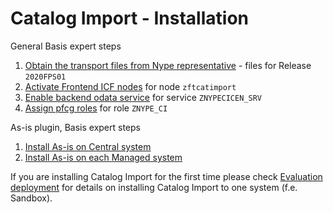 # Catalog Import - Installation

General Basis expert steps
1. [Obtain the transport files from Nype representative](inst/step-1.md) - files for Release `2020FPS01` 
2. [Activate Frontend ICF nodes](inst/step-2.md) for node `zftcatimport`
3. [Enable backend odata service](inst/step-3.md) for service `ZNYPECICEN_SRV`
4. [Assign pfcg roles](inst/step-4.md) for role `ZNYPE_CI`

As-is plugin, Basis expert steps<br>
1. [Install As-is on Central system](http://help.fioritracker.org/2020FPS01/#/inst/asis/cen.md)
2. [Install As-is on each Managed system](http://help.fioritracker.org/2020FPS01/#/inst/asis/man.md)

If you are installing Catalog Import for the first time please check [Evaluation deployment](ci/FPS01/eval-dep.md) for details on installing Catalog Import to one system (f.e. Sandbox).